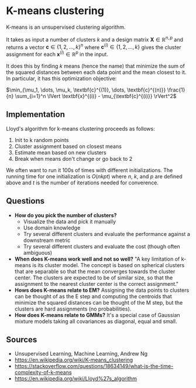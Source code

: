 # K-means clustering

K-means is an unsupervised clustering algorithm.

It takes as input a number of clusters $k$ and a design matrix $\textbf{X} \in \mathbb{R}^{n, p}$ and returns a vector $\textbf{c} \in \{1, 2, \dots, k\}^n$ where $\textbf{c}^{(i)} \in \{1, 2, \dots, k\}$ gives the cluster assignment for each $\textbf{x}^{(i)} \in \mathbb{R}^p$ in the input.

It does this by finding $k$ means (hence the name) that minimize the sum of the squared distances between each data point and the mean closest to it. In particular, it has this optimization objective:

$\min_{\mu_1, \dots, \mu_k, \textbf{c}^{(1)}, \dots, \textbf{c}^{(n)}} \frac{1}{n} \sum_{i=1}^n \lVert \textbf{x}^{(i)} - \mu_{\textbf{c}^{(i)}} \rVert^2$

## Implementation

Lloyd's algorithm for k-means clustering proceeds as follows:

1. Init to k random points
2. Cluster assignment based on closest means
3. Estimate mean based on new clusters
4. Break when means don't change or go back to 2

We often want to run it 100s of times with different initializations. The running time for one initialization is $O(n k p t)$ where $n$, $k$, and $p$ are defined above and $t$ is the number of iterations needed for converence.

## Questions

* **How do you pick the number of clusters?** 
	* Visualize the data and pick it manually
	* Use domain knowledge
	* Try several different clusters and evaluate the performance against a downstream metric
	* Try several different clusters and evaluate the cost (though often ambiguous)
* **When does K-means work well and not so well?** "A key limitation of k-means is its cluster model. The concept is based on spherical clusters that are separable so that the mean converges towards the cluster center. The clusters are expected to be of similar size, so that the assignment to the nearest cluster center is the correct assignment."
* **Hows does K-means relate to EM?** Assigning the data points to clusters can be thought of as the E step and computing the centroids that minimize the squared distances can be thought of the M step, but the clusters are hard assignments (no probabilities).
* **How does K-means relate to GMMs?** It's a special case of Gaussian mixture models taking all covariances as diagonal, equal and small.

## Sources

* Unsupervised Learning, Machine Learning, Andrew Ng
* https://en.wikipedia.org/wiki/K-means_clustering
* https://stackoverflow.com/questions/18634149/what-is-the-time-complexity-of-k-means
* https://en.wikipedia.org/wiki/Lloyd%27s_algorithm

